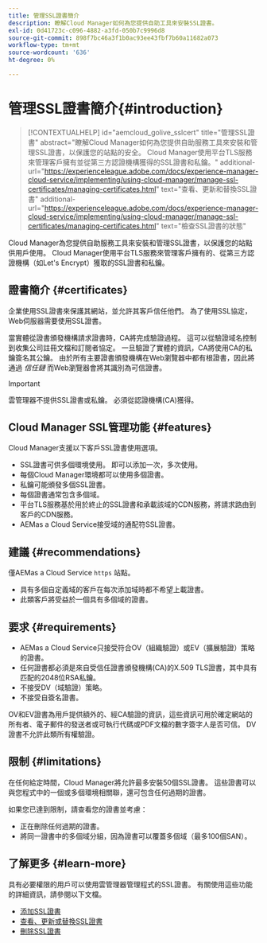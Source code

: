 ```yaml
---
title: 管理SSL證書簡介
description: 瞭解Cloud Manager如何為您提供自助工具來安裝SSL證書。
exl-id: 0d41723c-c096-4882-a3fd-050b7c9996d8
source-git-commit: 898f7bc46a3f1b0ac93ee43fbf7b60a11682a073
workflow-type: tm+mt
source-wordcount: '636'
ht-degree: 0%

---
```



# 管理SSL證書簡介{#introduction}

>[!CONTEXTUALHELP]
>id="aemcloud_golive_sslcert"
>title="管理SSL證書"
>abstract="瞭解Cloud Manager如何為您提供自助服務工具來安裝和管理SSL證書，以保護您的站點的安全。 Cloud Manager使用平台TLS服務來管理客戶擁有並從第三方認證機構獲得的SSL證書和私鑰。"
>additional-url="https://experienceleague.adobe.com/docs/experience-manager-cloud-service/implementing/using-cloud-manager/manage-ssl-certificates/managing-certificates.html" text="查看、更新和替換SSL證書"
>additional-url="https://experienceleague.adobe.com/docs/experience-manager-cloud-service/implementing/using-cloud-manager/manage-ssl-certificates/managing-certificates.html" text="檢查SSL證書的狀態"

Cloud Manager為您提供自助服務工具來安裝和管理SSL證書，以保護您的站點供用戶使用。 Cloud Manager使用平台TLS服務來管理客戶擁有的、從第三方認證機構（如Let&#39;s Encrypt）獲取的SSL證書和私鑰。

## 證書簡介 {#certificates}

企業使用SSL證書來保護其網站，並允許其客戶信任他們。 為了使用SSL協定，Web伺服器需要使用SSL證書。

當實體從證書頒發機構請求證書時，CA將完成驗證過程。 這可以從驗證域名控制到收集公司註冊文檔和訂閱者協定。 一旦驗證了實體的資訊，CA將使用CA的私鑰簽名其公鑰。 由於所有主要證書頒發機構在Web瀏覽器中都有根證書，因此將通過 *信任鏈* 而Web瀏覽器會將其識別為可信證書。

>[!IMPORTANT]
>
>雲管理器不提供SSL證書或私鑰。 必須從認證機構(CA)獲得。

## Cloud Manager SSL管理功能 {#features}

Cloud Manager支援以下客戶SSL證書使用選項。

* SSL證書可供多個環境使用。 即可以添加一次，多次使用。
* 每個Cloud Manager環境都可以使用多個證書。
* 私鑰可能頒發多個SSL證書。
* 每個證書通常包含多個域。
* 平台TLS服務基於用於終止的SSL證書和承載該域的CDN服務，將請求路由到客戶的CDN服務。
* AEMas a Cloud Service接受域的通配符SSL證書。

## 建議 {#recommendations}

僅AEMas a Cloud Service `https` 站點。

* 具有多個自定義域的客戶在每次添加域時都不希望上載證書。
* 此類客戶將受益於一個具有多個域的證書。

## 要求 {#requirements}

* AEMas a Cloud Service只接受符合OV（組織驗證）或EV（擴展驗證）策略的證書。
* 任何證書都必須是來自受信任證書頒發機構(CA)的X.509 TLS證書，其中具有匹配的2048位RSA私鑰。
* 不接受DV（域驗證）策略。
* 不接受自簽名證書。

OV和EV證書為用戶提供額外的、經CA驗證的資訊，這些資訊可用於確定網站的所有者、電子郵件的發送者或可執行代碼或PDF文檔的數字簽字人是否可信。 DV證書不允許此類所有權驗證。

## 限制 {#limitations}

在任何給定時間，Cloud Manager將允許最多安裝50個SSL證書。 這些證書可以與您程式中的一個或多個環境相關聯，還可包含任何過期的證書。

如果您已達到限制，請查看您的證書並考慮：

* 正在刪除任何過期的證書。
* 將同一證書中的多個域分組，因為證書可以覆蓋多個域（最多100個SAN）。

## 了解更多 {#learn-more}

具有必要權限的用戶可以使用雲管理器管理程式的SSL證書。 有關使用這些功能的詳細資訊，請參閱以下文檔。

* [添加SSL證書](/help/implementing/cloud-manager/managing-ssl-certifications/add-ssl-certificate.md)
* [查看、更新或替換SSL證書](/help/implementing/cloud-manager/managing-ssl-certifications/managing-certificates.md)
* [刪除SSL證書](/help/implementing/cloud-manager/managing-ssl-certifications/managing-certificates.md)
